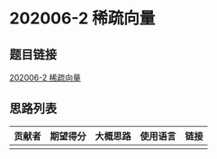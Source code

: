 # 202006-2 稀疏向量

## 题目链接

[202006-2 稀疏向量](http://118.190.20.162/view.page?gpid=T104)

## 思路列表

| 贡献者 | 期望得分 | 大概思路 | 使用语言 | 链接 |
| :-: | :-: | :-: | :-: | :-: | 
|  |  |  |  |  |
